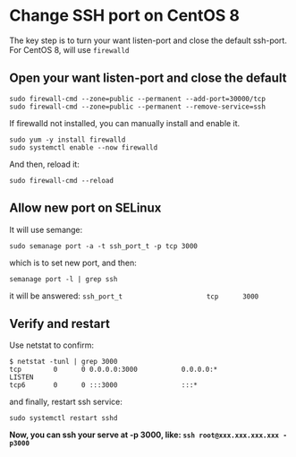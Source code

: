 # Change SSH port on CentOS 8
The key step is to turn your want listen-port and close the default ssh-port.
For CentOS 8, will use `firewalld`

## Open your want listen-port and close the default
```
sudo firewall-cmd --zone=public --permanent --add-port=30000/tcp
sudo firewall-cmd --zone=public --permanent --remove-service=ssh
```
If firewalld not installed, you can manually install and enable it.
```
sudo yum -y install firewalld
sudo systemctl enable --now firewalld
```
And then, reload it:
```
sudo firewall-cmd --reload
```

## Allow new port on SELinux
It will use semange:
```
sudo semanage port -a -t ssh_port_t -p tcp 3000
```
which is to set new port, and then:
```
semanage port -l | grep ssh
```
it will be answered:
`ssh_port_t                     tcp      3000`

## Verify and restart
Use netstat to confirm:
```
$ netstat -tunl | grep 3000
tcp        0      0 0.0.0.0:3000           0.0.0.0:*               LISTEN     
tcp6       0      0 :::3000                :::*  
```
and finally, restart ssh service:
```
sudo systemctl restart sshd
```

**Now, you can ssh your serve at -p 3000, like:
`ssh root@xxx.xxx.xxx.xxx -p3000`**


